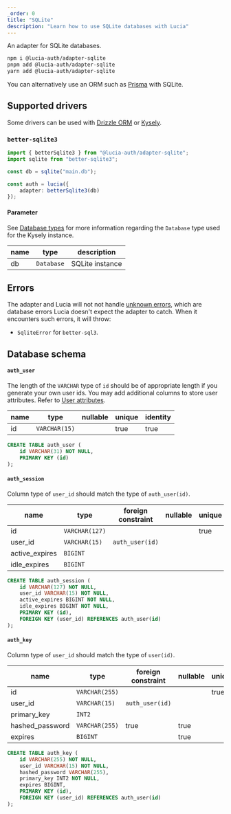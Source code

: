 ```yaml
---
_order: 0
title: "SQLite"
description: "Learn how to use SQLite databases with Lucia"
---
```


An adapter for SQLite databases.

```bash
npm i @lucia-auth/adapter-sqlite
pnpm add @lucia-auth/adapter-sqlite
yarn add @lucia-auth/adapter-sqlite
```

You can alternatively use an ORM such as [Prisma](/database/prisma) with SQLite.

## Supported drivers

Some drivers can be used with [Drizzle ORM](/database/drizzle) or [Kysely](/database/kysely).

### `better-sqlite3`

```ts
import { betterSqlite3 } from "@lucia-auth/adapter-sqlite";
import sqlite from "better-sqlite3";

const db = sqlite("main.db");

const auth = lucia({
	adapter: betterSqlite3(db)
});
```

#### Parameter

See [Database types](#database-types) for more information regarding the `Database` type used for the Kysely instance.

| name | type       | description     |
| ---- | ---------- | --------------- |
| db   | `Database` | SQLite instance |

## Errors

The adapter and Lucia will not not handle [unknown errors](/basics/error-handling#known-errors), which are database errors Lucia doesn't expect the adapter to catch. When it encounters such errors, it will throw:

- `SqliteError` for `better-sql3`.

## Database schema

#### `auth_user`

The length of the `VARCHAR` type of `id` should be of appropriate length if you generate your own user ids. You may add additional columns to store user attributes. Refer to [User attributes](/basics/user-attributes).

| name | type          | nullable | unique | identity |
| ---- | ------------- | -------- | ------ | -------- |
| id   | `VARCHAR(15)` |          | true   | true     |

```sql
CREATE TABLE auth_user (
    id VARCHAR(31) NOT NULL,
    PRIMARY KEY (id)
);
```

#### `auth_session`

Column type of `user_id` should match the type of `auth_user(id)`.

| name           | type           | foreign constraint | nullable | unique | identity |
| -------------- | -------------- | ------------------ | -------- | ------ | -------- |
| id             | `VARCHAR(127)` |                    |          | true   | true     |
| user_id        | `VARCHAR(15)`  | `auth_user(id)`    |          |        |          |
| active_expires | `BIGINT`       |                    |          |        |          |
| idle_expires   | `BIGINT`       |                    |          |        |          |

```sql
CREATE TABLE auth_session (
    id VARCHAR(127) NOT NULL,
    user_id VARCHAR(15) NOT NULL,
    active_expires BIGINT NOT NULL,
    idle_expires BIGINT NOT NULL,
    PRIMARY KEY (id),
    FOREIGN KEY (user_id) REFERENCES auth_user(id)
);
```

#### `auth_key`

Column type of `user_id` should match the type of `user(id)`.

| name            | type           | foreign constraint | nullable | unique | identity |
| --------------- | -------------- | ------------------ | -------- | ------ | -------- |
| id              | `VARCHAR(255)` |                    |          | true   | true     |
| user_id         | `VARCHAR(15)`  | `auth_user(id)`    |          |        |          |
| primary_key     | `INT2`         |                    |          |        |          |
| hashed_password | `VARCHAR(255)` | true               | true     |        |          |
| expires         | `BIGINT`       |                    | true     |        |          |

```sql
CREATE TABLE auth_key (
    id VARCHAR(255) NOT NULL,
    user_id VARCHAR(15) NOT NULL,
    hashed_password VARCHAR(255),
    primary_key INT2 NOT NULL,
    expires BIGINT,
    PRIMARY KEY (id),
    FOREIGN KEY (user_id) REFERENCES auth_user(id)
);
```
